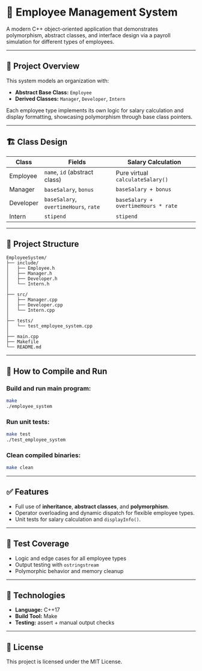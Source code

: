 # 👔 Employee Management System

A modern C++ object-oriented application that demonstrates polymorphism, abstract classes, and interface design via a payroll simulation for different types of employees.

---

## 📌 Project Overview

This system models an organization with:

* **Abstract Base Class:** `Employee`
* **Derived Classes:** `Manager`, `Developer`, `Intern`

Each employee type implements its own logic for salary calculation and display formatting, showcasing polymorphism through base class pointers.

---

## 🏗️ Class Design

| Class     | Fields                                | Salary Calculation                  |
| --------- | ------------------------------------- | ----------------------------------- |
| Employee  | `name`, `id` (abstract class)         | Pure virtual `calculateSalary()`    |
| Manager   | `baseSalary`, `bonus`                 | `baseSalary + bonus`                |
| Developer | `baseSalary`, `overtimeHours`, `rate` | `baseSalary + overtimeHours * rate` |
| Intern    | `stipend`                             | `stipend`                           |

---

## 📂 Project Structure

```
EmployeeSystem/
├── include/
│   ├── Employee.h
│   ├── Manager.h
│   ├── Developer.h
│   └── Intern.h
│
├── src/
│   ├── Manager.cpp
│   ├── Developer.cpp
│   └── Intern.cpp
│
├── tests/
│   └── test_employee_system.cpp
│
├── main.cpp
├── Makefile
└── README.md
```

---

## 🚀 How to Compile and Run

### Build and run main program:

```bash
make
./employee_system
```

### Run unit tests:

```bash
make test
./test_employee_system
```

### Clean compiled binaries:

```bash
make clean
```

---

## ✅ Features

* Full use of **inheritance**, **abstract classes**, and **polymorphism**.
* Operator overloading and dynamic dispatch for flexible employee types.
* Unit tests for salary calculation and `displayInfo()`.

---

## 🧪 Test Coverage

* Logic and edge cases for all employee types
* Output testing with `ostringstream`
* Polymorphic behavior and memory cleanup

---

## 🔧 Technologies

* **Language:** C++17
* **Build Tool:** Make
* **Testing:** assert + manual output checks

---

## 📃 License

This project is licensed under the MIT License.

